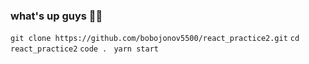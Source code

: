 ### what's up guys 👩‍💻

`git clone https://github.com/bobojonov5500/react_practice2.git`
`cd react_practice2`
`code . `
`yarn start `
